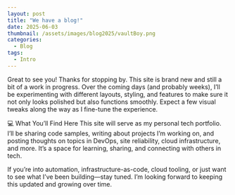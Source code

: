 ```yaml
---
layout: post
title: "We have a blog!"
date: 2025-06-03
thumbnail: /assets/images/blog2025/vaultBoy.png
categories:
  - Blog
tags:
  - Intro
---
```

Great to see you! Thanks for stopping by. This site is brand new and still a bit of a work in progress. Over the coming days (and probably weeks), I’ll be experimenting with different layouts, styling, and features to make sure it not only looks polished but also functions smoothly. Expect a few visual tweaks along the way as I fine-tune the experience.

💻 What You’ll Find Here
This site will serve as my personal tech portfolio. I’ll be sharing code samples, writing about projects I’m working on, and posting thoughts on topics in DevOps, site reliability, cloud infrastructure, and more. It’s a space for learning, sharing, and connecting with others in tech.

If you’re into automation, infrastructure-as-code, cloud tooling, or just want to see what I’ve been building—stay tuned. I’m looking forward to keeping this updated and growing over time.
